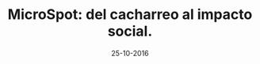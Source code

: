 ---
title: MicroSpot&#58; del cacharreo al impacto social.
speaker: Jaime García Villena
bio: Ingeniero Industrial por la Universidad Politécnica de Madrid. Entusiasta de la impresión 3D, y los nuevos retos que ésta presenta. Fuerte aficionado al desarollo abierto, y los proyectos colaborativos.
date: 25-10-2016
time: 15:00-16:00
link: http://www.github.com/elgambitero
description: MicroSpot es un escáner microscopio automático, nacido del ánimo de cacharreo, y desarrollado de manera abierta con tecnologías del mundo libre. A día de hoy, aspira a convertirse en la solución de bajo coste para el diagnóstico de enfermedades en paises en desarrollo.
---